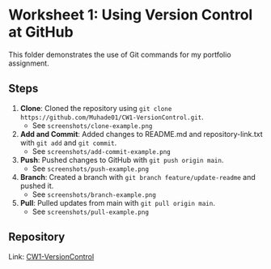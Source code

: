 # Worksheet 1: Using Version Control at GitHub

This folder demonstrates the use of Git commands for my portfolio assignment.

## Steps
1. **Clone**: Cloned the repository using `git clone https://github.com/Muhade01/CW1-VersionControl.git`.
   - See `screenshots/clone-example.png`
2. **Add and Commit**: Added changes to README.md and repository-link.txt with `git add` and `git commit`.
   - See `screenshots/add-commit-example.png`
3. **Push**: Pushed changes to GitHub with `git push origin main`.
   - See `screenshots/push-example.png`
4. **Branch**: Created a branch with `git branch feature/update-readme` and pushed it.
   - See `screenshots/branch-example.png`
5. **Pull**: Pulled updates from main with `git pull origin main`.
   - See `screenshots/pull-example.png`

## Repository
Link: [CW1-VersionControl](https://github.com/Muhade01/CW1-VersionControl)